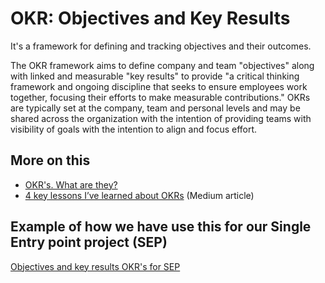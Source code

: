 # OKR:  Objectives and Key Results

It's a framework for defining and tracking objectives and their outcomes.

The OKR framework aims to define company and team "objectives" along with linked and measurable "key results" to provide "a critical thinking framework and ongoing discipline that seeks to ensure employees work together, focusing their efforts to make measurable contributions." OKRs are typically set at the company, team and personal levels and may be shared across the organization with the intention of providing teams with visibility of goals with the intention to align and focus effort.

## More on this
- [OKR's. What are they?](https://rework.withgoogle.com/guides/set-goals-with-okrs/steps/introduction/)
- [4 key lessons I’ve learned about OKRs](https://medium.com/@mcleanonline/4-key-lessons-ive-learned-about-okrs-3f4b902ae9f8) (Medium article)

## Example of how we have use this for our Single Entry point project (SEP)

[Objectives and key results OKR's for SEP](/files/SEPOKR.pdf)
